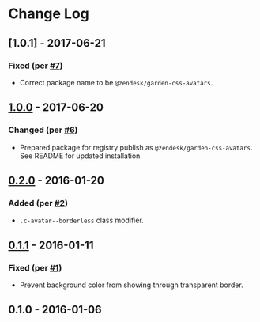 # Change Log

## [1.0.1] - 2017-06-21
### Fixed (per [#7](https://github.com/zendeskgarden/css-avatars/pull/7))
- Correct package name to be `@zendesk/garden-css-avatars`.

## [1.0.0] - 2017-06-20
### Changed (per [#6](https://github.com/zendeskgarden/css-avatars/pull/6))
- Prepared package for registry publish as
  `@zendesk/garden-css-avatars`. See README for updated installation.

## [0.2.0] - 2016-01-20
### Added (per [#2](https://github.com/zendeskgarden/css-avatars/pull/2))
- `.c-avatar--borderless` class modifier.

## [0.1.1] - 2016-01-11
### Fixed (per [#1](https://github.com/zendeskgarden/css-avatars/pull/1))
- Prevent background color from showing through transparent border.

## 0.1.0 - 2016-01-06

[1.0.0]: https://github.com/zendeskgarden/css-avatars/compare/0.2.0...v1.0.0
[0.2.0]: https://github.com/zendeskgarden/css-avatars/compare/0.1.1...0.2.0
[0.1.1]: https://github.com/zendeskgarden/css-avatars/compare/0.1.0...0.1.1
